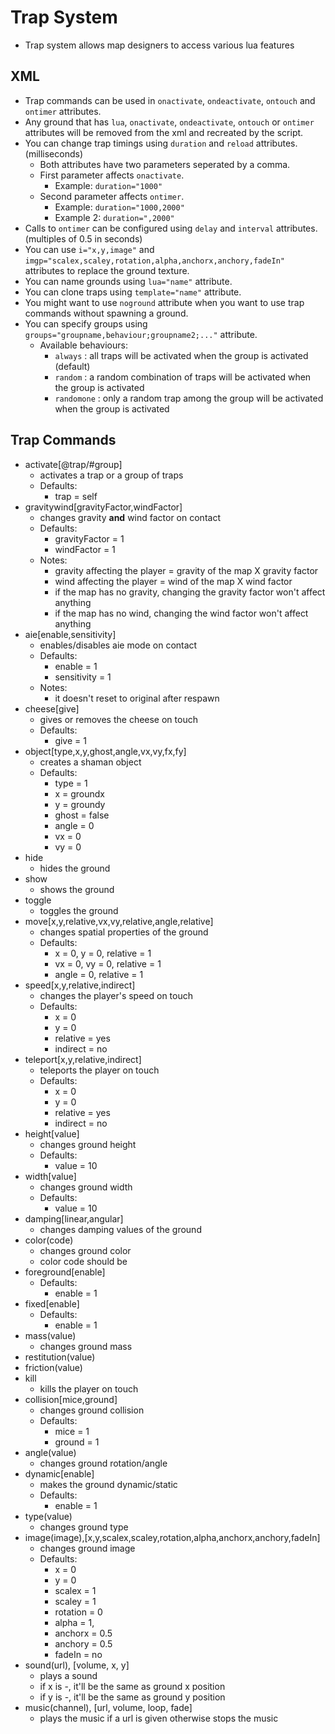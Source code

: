 # Trap System

- Trap system allows map designers to access various lua features 

## XML

- Trap commands can be used in `onactivate`, `ondeactivate`, `ontouch` and `ontimer` attributes.
- Any ground that has `lua`, `onactivate`, `ondeactivate`, `ontouch` or `ontimer` attributes will be removed from the xml and recreated by the script.
- You can change trap timings using `duration` and `reload` attributes. (milliseconds)
    - Both attributes have two parameters seperated by a comma.
    - First parameter affects `onactivate`.
        - Example: `duration="1000"`
    - Second parameter affects `ontimer`.
        - Example: `duration="1000,2000"`
        - Example 2: `duration=",2000"`
- Calls to `ontimer` can be configured using `delay` and `interval` attributes. (multiples of 0.5 in seconds)
- You can use `i="x,y,image"` and `imgp="scalex,scaley,rotation,alpha,anchorx,anchory,fadeIn"` attributes to replace the ground texture.
- You can name grounds using `lua="name"` attribute.
- You can clone traps using `template="name"` attribute.
- You might want to use `noground` attribute when you want to use trap commands without spawning a ground.
- You can specify groups using `groups="groupname,behaviour;groupname2;..."` attribute.
    - Available behaviours:
        - `always` : all traps will be activated when the group is activated (default)
        - `random` : a random combination of traps will be activated when the group is activated
        - `randomone` : only a random trap among the group will be activated when the group is activated

## Trap Commands

- activate[@trap/#group]
    - activates a trap or a group of traps
    - Defaults:
        - trap = self
- gravitywind[gravityFactor,windFactor]
    - changes gravity **and** wind factor on contact
    - Defaults:
        - gravityFactor = 1
        - windFactor = 1
    - Notes:
        - gravity affecting the player = gravity of the map X gravity factor
        - wind affecting the player = wind of the map X wind factor
        - if the map has no gravity, changing the gravity factor won't affect anything
        - if the map has no wind, changing the wind factor won't affect anything
- aie[enable,sensitivity]
    - enables/disables aie mode on contact
    - Defaults:
        - enable = 1
        - sensitivity = 1
    - Notes:
        - it doesn't reset to original after respawn
- cheese[give]
    - gives or removes the cheese on touch
    - Defaults:
        - give = 1
- object[type,x,y,ghost,angle,vx,vy,fx,fy]
    - creates a shaman object
    - Defaults:
        - type = 1
        - x = groundx
        - y = groundy
        - ghost = false
        - angle = 0
        - vx = 0
        - vy = 0
- hide
    - hides the ground
- show
    - shows the ground
- toggle
    - toggles the ground
- move[x,y,relative,vx,vy,relative,angle,relative]
    - changes spatial properties of the ground
    - Defaults:
        - x = 0, y = 0, relative = 1
        - vx = 0, vy = 0, relative = 1
        - angle = 0, relative = 1
- speed[x,y,relative,indirect]
    - changes the player's speed on touch
    - Defaults:
        - x = 0
        - y = 0
        - relative = yes
        - indirect = no
- teleport[x,y,relative,indirect]
    - teleports the player on touch
    - Defaults:
        - x = 0
        - y = 0
        - relative = yes
        - indirect = no
- height[value]
    - changes ground height
    - Defaults:
        - value = 10
- width[value]
    - changes ground width
    - Defaults:
        - value = 10
- damping[linear,angular]
    - changes damping values of the ground
- color(code)
    - changes ground color
    - color code should be 
- foreground[enable]
    - Defaults:
        - enable = 1
- fixed[enable]
    - Defaults:
        - enable = 1
- mass(value)
    - changes ground mass
- restitution(value)
- friction(value)
- kill
    - kills the player on touch
- collision[mice,ground]
    - changes ground collision
    - Defaults:
        - mice = 1
        - ground = 1
- angle(value)
    - changes ground rotation/angle
- dynamic[enable]
    - makes the ground dynamic/static
    - Defaults:
        - enable = 1
- type(value)
    - changes ground type
- image(image),[x,y,scalex,scaley,rotation,alpha,anchorx,anchory,fadeIn]
    - changes ground image
    - Defaults:
        - x = 0
        - y = 0
        - scalex = 1
        - scaley = 1
        - rotation = 0
        - alpha = 1,
        - anchorx = 0.5
        - anchory = 0.5
        - fadeIn = no
- sound(url), [volume, x, y]
    - plays a sound
    - if x is -, it'll be the same as ground x position
    - if y is -, it'll be the same as ground y position
- music(channel), [url, volume, loop, fade]
    - plays the music if a url is given otherwise stops the music
